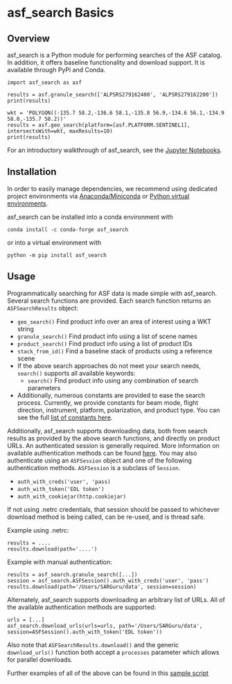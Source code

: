 # asf_search Basics

## Overview

asf_search is a Python module for performing searches of the ASF catalog. In addition, it offers baseline functionality and download support. It is available through PyPi and Conda.

	import asf_search as asf

	results = asf.granule_search(['ALPSRS279162400', 'ALPSRS279162200'])
	print(results)

	wkt = 'POLYGON((-135.7 58.2,-136.6 58.1,-135.8 56.9,-134.6 56.1,-134.9 58.0,-135.7 58.2))'
	results = asf.geo_search(platform=[asf.PLATFORM.SENTINEL1], intersectsWith=wkt, maxResults=10)
	print(results)

For an introductory walkthrough of asf_search, see the [Jupyter Notebooks](https://github.com/asfadmin/Discovery-asf_search/tree/master/examples).

## Installation
In order to easily manage dependencies, we recommend using dedicated project environments via [Anaconda/Miniconda](https://docs.conda.io/projects/conda/en/latest/user-guide/install/index.html) or [Python virtual environments](https://docs.python.org/3/tutorial/venv.html).

asf_search can be installed into a conda environment with

	conda install -c conda-forge asf_search

or into a virtual environment with

	python -m pip install asf_search

## Usage
Programmatically searching for ASF data is made simple with asf_search. Several search functions are provided. Each search function returns an ```ASFSearchResults``` object:

- ```geo_search()``` Find product info over an area of interest using a WKT string
- ```granule_search()``` Find product info using a list of scene names
- ```product_search()``` Find product info using a list of product IDs
- ```stack_from_id()``` Find a baseline stack of products using a reference scene
- If the above search approaches do not meet your search needs, ```search()``` supports all available keywords:
	- ```search()``` Find product info using any combination of search parameters
- Additionally, numerous constants are provided to ease the search process. Currently, we provide constants for beam mode, flight direction, instrument, platform, polarization, and product type. You can see the full [list of constants here](https://github.com/asfadmin/Discovery-asf_search/tree/master/asf_search/constants).

Additionally, asf_search supports downloading data, both from search results as provided by the above search functions, and directly on product URLs. An authenticated session is generally required. More information on available authentication methods can be found [here](https://requests.readthedocs.io/en/latest/user/authentication/). You may also authenticate using an ```ASFSession``` object and one of the following authentication methods. ```ASFSession``` is a subclass of ```Session```.

- ```auth_with_creds('user', 'pass)```
- ```auth_with_token('EDL token')```
- ```auth_with_cookiejar(http.cookiejar)```

If not using .netrc credentials, that session should be passed to whichever download method is being called, can be re-used, and is thread safe.

Example using .netrc:

	results = ....
	results.download(path='....')

Example with manual authentication:

	results = asf_search.granule_search([...])
	session = asf_search.ASFSession().auth_with_creds('user', 'pass')
	results.download(path='/Users/SARGuru/data', session=session)

Alternately, asf_search supports downloading an arbitrary list of URLs. All of the available authentication methods are supported:

	urls = [...]
	asf_search.download_urls(urls=urls, path='/Users/SARGuru/data', session=ASFSession().auth_with_token('EDL token'))

Also note that ```ASFSearchResults.download()``` and the generic ```download_urls()``` function both accept a ```processes``` parameter which allows for parallel downloads.

Further examples of all of the above can be found in this [sample script](https://github.com/asfadmin/Discovery-asf_search/blob/master/examples/hello_world.py)